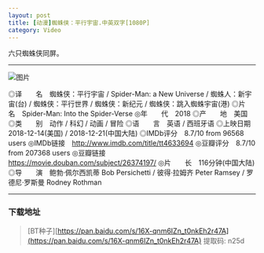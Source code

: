 ```yaml
---
layout: post
title: [动漫]蜘蛛侠：平行宇宙.中英双字[1080P]
category: Video
---
```

六只蜘蛛侠同屏。

---


![图片](/pic/poster/spiderman.jpg "spiderman")

◎译　　名　蜘蛛侠：平行宇宙 / Spider-Man: a New Universe / 蜘蛛人：新宇宙(台) / 蜘蛛侠：平行世界 / 蜘蛛侠：新纪元 / 蜘蛛侠：跳入蜘蛛宇宙(港)
◎片　　名　Spider-Man: Into the Spider-Verse
◎年　　代　2018
◎产　　地　美国
◎类　　别　动作 / 科幻 / 动画 / 冒险
◎语　　言　英语 / 西班牙语
◎上映日期　2018-12-14(美国) / 2018-12-21(中国大陆)
◎IMDb评分　8.7/10 from 96568 users
◎IMDb链接　http://www.imdb.com/title/tt4633694
◎豆瓣评分　8.7/10 from 207368 users
◎豆瓣链接　https://movie.douban.com/subject/26374197/
◎片　　长　116分钟(中国大陆)
◎导　　演　鲍勃·佩尔西凯蒂 Bob Persichetti / 彼得·拉姆齐 Peter Ramsey / 罗德尼·罗斯曼 Rodney Rothman



---
### 下载地址

> [BT种子][https://pan.baidu.com/s/16X-qnm6IZn_t0nkEh2r47A](https://pan.baidu.com/s/16X-qnm6IZn_t0nkEh2r47A) 提取码: n25d



